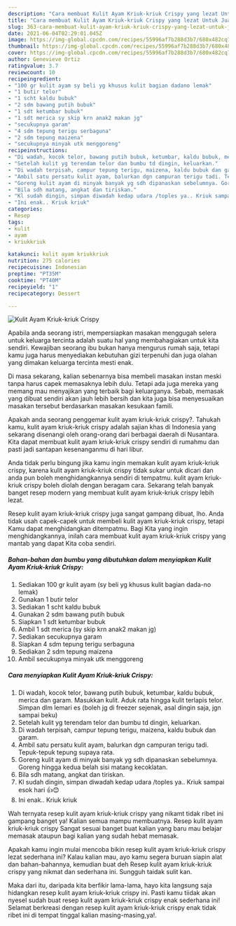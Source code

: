 ```yaml
---
description: "Cara membuat Kulit Ayam Kriuk-kriuk Crispy yang lezat Untuk Jualan"
title: "Cara membuat Kulit Ayam Kriuk-kriuk Crispy yang lezat Untuk Jualan"
slug: 363-cara-membuat-kulit-ayam-kriuk-kriuk-crispy-yang-lezat-untuk-jualan
date: 2021-06-04T02:29:01.045Z
image: https://img-global.cpcdn.com/recipes/55996af7b288d3b7/680x482cq70/kulit-ayam-kriuk-kriuk-crispy-foto-resep-utama.jpg
thumbnail: https://img-global.cpcdn.com/recipes/55996af7b288d3b7/680x482cq70/kulit-ayam-kriuk-kriuk-crispy-foto-resep-utama.jpg
cover: https://img-global.cpcdn.com/recipes/55996af7b288d3b7/680x482cq70/kulit-ayam-kriuk-kriuk-crispy-foto-resep-utama.jpg
author: Genevieve Ortiz
ratingvalue: 3.7
reviewcount: 10
recipeingredient:
- "100 gr kulit ayam sy beli yg khusus kulit bagian dadano lemak"
- "1 butir telor"
- "1 scht kaldu bubuk"
- "2 sdm bawang putih bubuk"
- "1 sdt ketumbar bubuk"
- "1 sdt merica sy skip krn anak2 makan jg"
- "secukupnya garam"
- "4 sdm tepung terigu serbaguna"
- "2 sdm tepung maizena"
- "secukupnya minyak utk menggoreng"
recipeinstructions:
- "Di wadah, kocok telor, bawang putih bubuk, ketumbar, kaldu bubuk, merica dan garam. Masukkan kulit. Aduk rata hingga kulit terlapis telor. Simpan dlm lemari es (boleh jg di freezer sejenak, asal dingin saja, jgn sampai beku)"
- "Setelah kulit yg terendam telor dan bumbu td dingin, keluarkan."
- "Di wadah terpisah, campur tepung terigu, maizena, kaldu bubuk dan garam."
- "Ambil satu persatu kulit ayam, balurkan dgn campuran terigu tadi. Tepuk-tepuk tepung supaya rata."
- "Goreng kulit ayam di minyak banyak yg sdh dipanaskan sebelumnya. Goreng hingga kedua belah sisi matang kecoklatan."
- "Bila sdh matang, angkat dan tiriskan."
- "Kl sudah dingin, simpan diwadah kedap udara /toples ya.. Kriuk sampai esok hari 👍😊"
- "Ini enak.. Kriuk kriuk"
categories:
- Resep
tags:
- kulit
- ayam
- kriukkriuk

katakunci: kulit ayam kriukkriuk 
nutrition: 275 calories
recipecuisine: Indonesian
preptime: "PT35M"
cooktime: "PT40M"
recipeyield: "1"
recipecategory: Dessert

---
```



![Kulit Ayam Kriuk-kriuk Crispy](https://img-global.cpcdn.com/recipes/55996af7b288d3b7/680x482cq70/kulit-ayam-kriuk-kriuk-crispy-foto-resep-utama.jpg)

Apabila anda seorang istri, mempersiapkan masakan menggugah selera untuk keluarga tercinta adalah suatu hal yang membahagiakan untuk kita sendiri. Kewajiban seorang ibu bukan hanya mengurus rumah saja, tetapi kamu juga harus menyediakan kebutuhan gizi terpenuhi dan juga olahan yang dimakan keluarga tercinta mesti enak.

Di masa  sekarang, kalian sebenarnya bisa membeli masakan instan meski tanpa harus capek memasaknya lebih dulu. Tetapi ada juga mereka yang memang mau menyajikan yang terbaik bagi keluarganya. Sebab, memasak yang dibuat sendiri akan jauh lebih bersih dan kita juga bisa menyesuaikan masakan tersebut berdasarkan masakan kesukaan famili. 



Apakah anda seorang penggemar kulit ayam kriuk-kriuk crispy?. Tahukah kamu, kulit ayam kriuk-kriuk crispy adalah sajian khas di Indonesia yang sekarang disenangi oleh orang-orang dari berbagai daerah di Nusantara. Kita dapat membuat kulit ayam kriuk-kriuk crispy sendiri di rumahmu dan pasti jadi santapan kesenanganmu di hari libur.

Anda tidak perlu bingung jika kamu ingin memakan kulit ayam kriuk-kriuk crispy, karena kulit ayam kriuk-kriuk crispy tidak sukar untuk dicari dan anda pun boleh menghidangkannya sendiri di tempatmu. kulit ayam kriuk-kriuk crispy boleh diolah dengan beragam cara. Sekarang telah banyak banget resep modern yang membuat kulit ayam kriuk-kriuk crispy lebih lezat.

Resep kulit ayam kriuk-kriuk crispy juga sangat gampang dibuat, lho. Anda tidak usah capek-capek untuk membeli kulit ayam kriuk-kriuk crispy, tetapi Kamu dapat menghidangkan ditempatmu. Bagi Kita yang ingin menghidangkannya, inilah cara membuat kulit ayam kriuk-kriuk crispy yang mantab yang dapat Kita coba sendiri.

<!--inarticleads1-->

##### Bahan-bahan dan bumbu yang dibutuhkan dalam menyiapkan Kulit Ayam Kriuk-kriuk Crispy:

1. Sediakan 100 gr kulit ayam (sy beli yg khusus kulit bagian dada-no lemak)
1. Gunakan 1 butir telor
1. Sediakan 1 scht kaldu bubuk
1. Gunakan 2 sdm bawang putih bubuk
1. Siapkan 1 sdt ketumbar bubuk
1. Ambil 1 sdt merica (sy skip krn anak2 makan jg)
1. Sediakan secukupnya garam
1. Siapkan 4 sdm tepung terigu serbaguna
1. Sediakan 2 sdm tepung maizena
1. Ambil secukupnya minyak utk menggoreng




<!--inarticleads2-->

##### Cara menyiapkan Kulit Ayam Kriuk-kriuk Crispy:

1. Di wadah, kocok telor, bawang putih bubuk, ketumbar, kaldu bubuk, merica dan garam. Masukkan kulit. Aduk rata hingga kulit terlapis telor. Simpan dlm lemari es (boleh jg di freezer sejenak, asal dingin saja, jgn sampai beku)
1. Setelah kulit yg terendam telor dan bumbu td dingin, keluarkan.
1. Di wadah terpisah, campur tepung terigu, maizena, kaldu bubuk dan garam.
1. Ambil satu persatu kulit ayam, balurkan dgn campuran terigu tadi. Tepuk-tepuk tepung supaya rata.
1. Goreng kulit ayam di minyak banyak yg sdh dipanaskan sebelumnya. Goreng hingga kedua belah sisi matang kecoklatan.
1. Bila sdh matang, angkat dan tiriskan.
1. Kl sudah dingin, simpan diwadah kedap udara /toples ya.. Kriuk sampai esok hari 👍😊
1. Ini enak.. Kriuk kriuk




Wah ternyata resep kulit ayam kriuk-kriuk crispy yang nikamt tidak ribet ini gampang banget ya! Kalian semua mampu membuatnya. Resep kulit ayam kriuk-kriuk crispy Sangat sesuai banget buat kalian yang baru mau belajar memasak ataupun bagi kalian yang sudah hebat memasak.

Apakah kamu ingin mulai mencoba bikin resep kulit ayam kriuk-kriuk crispy lezat sederhana ini? Kalau kalian mau, ayo kamu segera buruan siapin alat dan bahan-bahannya, kemudian buat deh Resep kulit ayam kriuk-kriuk crispy yang nikmat dan sederhana ini. Sungguh taidak sulit kan. 

Maka dari itu, daripada kita berfikir lama-lama, hayo kita langsung saja hidangkan resep kulit ayam kriuk-kriuk crispy ini. Pasti kamu tiidak akan nyesel sudah buat resep kulit ayam kriuk-kriuk crispy enak sederhana ini! Selamat berkreasi dengan resep kulit ayam kriuk-kriuk crispy enak tidak ribet ini di tempat tinggal kalian masing-masing,ya!.

